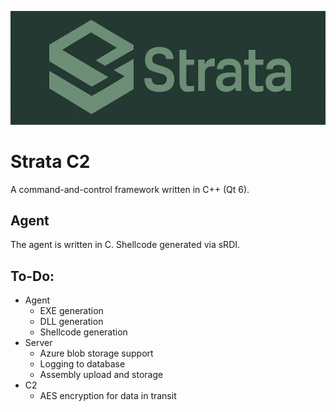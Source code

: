 ![Strata](strata.png)

# Strata C2

A command-and-control framework written in C++ (Qt 6).

## Agent

The agent is written in C. Shellcode generated via sRDI.

## To-Do:
- Agent
  - EXE generation
  - DLL generation
  - Shellcode generation
- Server
  - Azure blob storage support
  - Logging to database
  - Assembly upload and storage
- C2
  - AES encryption for data in transit
